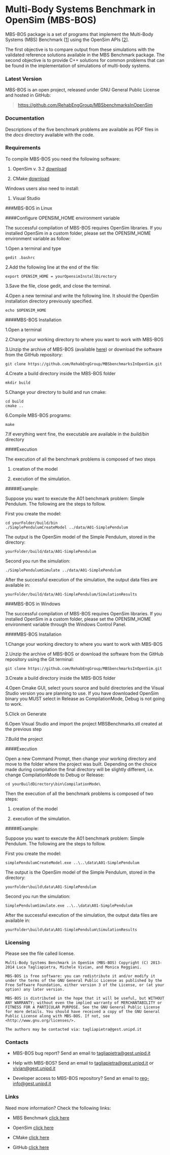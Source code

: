 # Multi-Body Systems Benchmark in OpenSim (MBS-BOS) 

MBS-BOS package is a set of programs that implement the Multi-Body Systems (MBS) Benchmark [[1]] using the OpenSim APIs [[2]]. 

The first objective is to compare output from these simulations with the validated reference solutions available in the MBS Benchmark package.
The second objective is to provide C++ solutions for common problems that can be found in the implementation of simulations of multi-body systems.

### Latest Version
MBS-BOS is an open project, released under GNU General Public License and hosted in GitHub: 

> https://github.com/RehabEngGroup/MBSbenchmarksInOpenSim

### Documentation
Descriptions of the five benchmark problems are available as PDF files in the *docs* directory available with the code.  

### Requirements
To compile MBS-BOS you need the following software:

1. OpenSim v. 3.2 [download][2]

2. CMake [download][3]

Windows users also need to install:

1. Visual Studio 

###MBS-BOS in Linux

####Configure OPENSIM_HOME environment variable

The successful compilation of MBS-BOS requires OpenSim libraries. If you installed OpenSim in a custom folder, please set the OPENSIM_HOME environment variable as follow:

1.Open a terminal and type

    gedit .bashrc
    
2.Add the following line at the end of the file:

    export OPENSIM_HOME = yourOpensimInstallDirectory

3.Save the file, close gedit, and close the terminal. 

4.Open a new terminal and write the following line. It should the OpenSim installation directory previously specified.

    echo $OPENSIM_HOME

####MBS-BOS Installation

1.Open a terminal

2.Change your working directory to where you want to work with MBS-BOS

3.Unzip the archive of MBS-BOS (available [here][5]) or download the software from the GitHub repository:

    git clone https://github.com/RehabEngGroup/MBSbenchmarksInOpenSim.git

4.Create a build directory inside the MBS-BOS folder

    mkdir build
	
5.Change your directory to build and run cmake:

    cd build
    cmake ..

6.Compile MBS-BOS programs:

    make

7.If everything went fine, the executable are available in the *build/bin* directory

####Execution

The execution of all the benchmark problems is composed of two steps

1. creation of the model  

2. execution of the simulation.  

#####Example: 

Suppose you want to execute the A01 benchmark problem: Simple Pendulum. The following are the steps to follow.

First you create the model:

    cd yourFolder/build/bin
    ./SimplePendulumCreateModel ../data/A01-SimplePendulum

The output is the OpenSim model of the Simple Pendulum, stored in the directory:

    yourFolder/build/data/A01-SimplePendulum

Second you run the simulation: 

    ./SimplePendulumSimulate ../data/A01-SimplePendulum

After the successful execution of the simulation, the output data files are available in:  

    yourFolder/build/data/A01-SimplePendulum/SimulationResults


###MBS-BOS in Windows

The successful compilation of MBS-BOS requires OpenSim libraries. If you installed OpenSim in a custom folder, please set the OPENSIM_HOME environment variable through the Windows Control Panel.

####MBS-BOS Installation

1.Change your working directory to where you want to work with MBS-BOS

2.Unzip the archive of MBS-BOS or download the software from the GitHub repository using the Git terminal:

    git clone https://github.com/RehabEngGroup/MBSbenchmarksInOpenSim.git
    
3.Create a build directory inside the MBS-BOS folder

4.Open Cmake GUI, select yours source and build directories and the Visual Studio version you are planning to use. If you have downloaded OpenSim binary you MUST select in Release as CompilationMode, Debug is not going to work.

5.Click on Generate

6.Open Visual Studio and import the project  MBSBenchmarks.stl created at the previous step
 
7.Build the project

####Execution

Open a new Command Prompt, then change your working directory and move to the folder where the project was built. Depending on the choice made during compilation the final directory will be slightly different, i.e. change CompilationMode to Debug or Release:

    cd yourBuildDirectory\bin\CompilationMode\
    
Then the execution of all the benchmark problems is composed of two steps:

1. creation of the model  

2. execution of the simulation.  

#####Example:

Suppose you want to execute the A01 benchmark problem: Simple Pendulum. The following are the steps to follow.

    
First you create the model:

    simplePendulumCreateModel.exe ..\..\data\A01-SimplePendulum

The output is the OpenSim model of the Simple Pendulum, stored in the directory:

    yourFolder\build\data\A01-SimplePendulum

Second you run the simulation: 

    SimplePendulumSimulate.exe ..\..\data\A01-SimplePendulum

After the successful execution of the simulation, the output data files are available in:  

    yourFolder\build\data\A01-SimplePendulum\SimulationResults


### Licensing
Please see the file called license.

    Multi-Body Systems Benchmark in OpenSim (MBS-BOS) Copyright (C) 2013-2014 Luca Tagliapietra, Michele Vivian, and Monica Reggiani.
    
    MBS-BOS is free software: you can redistribute it and/or modify it under the terms of the GNU General Public License as published by the Free Software Foundation, either version 3 of the License, or (at your option) any later version.
    
    MBS-BOS is distributed in the hope that it will be useful, but WITHOUT ANY WARRANTY; without even the implied warranty of MERCHANTABILITY or FITNESS FOR A PARTICULAR PURPOSE. See the GNU General Public License for more details. You should have received a copy of the GNU General Public License along with MBS-BOS. If not, see <http://www.gnu.org/licenses/>.
    
    The authors may be contacted via: tagliapietra@gest.unipd.it

### Contacts

- MBS-BOS bug report? Send an email to <tagliapietra@gest.unipd.it>

- Help with MBS-BOS? Send an email to <tagliapietra@gest.unipd.it> or <vivian@gest.unipd.it>

- Developer access to MBS-BOS repository? Send an email to <reg-info@gest.unipd.it>

### Links
Need more information? Check the following links:

- MBS Benchmark [click here][1]

- OpenSim [click here][2]

- CMake [click here][3]

- GitHub [click here][4]
 

[1]: http://lim.ii.udc.es/mbsbenchmark/
[2]: http://opensim.stanford.edu
[3]: http://cmake.org
[4]: http://github.com
[5]: https://github.com/RehabEngGroup/MBSbenchmarksInOpenSim
